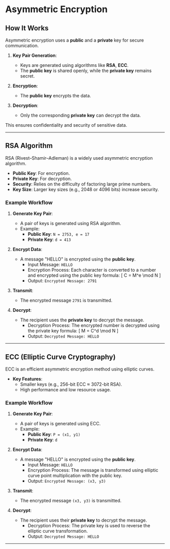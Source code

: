 # Asymmetric Encryption

## How It Works

Asymmetric encryption uses a **public** and a **private** key for secure communication. 

1. **Key Pair Generation**:
   - Keys are generated using algorithms like **RSA**, **ECC**.
   - The **public key** is shared openly, while the **private key** remains secret.

2. **Encryption**:
   - The **public key** encrypts the data.

3. **Decryption**:
   - Only the corresponding **private key** can decrypt the data.

This ensures confidentiality and security of sensitive data.

---

## RSA Algorithm

RSA (Rivest–Shamir–Adleman) is a widely used asymmetric encryption algorithm.

- **Public Key**: For encryption.
- **Private Key**: For decryption.
- **Security**: Relies on the difficulty of factoring large prime numbers.
- **Key Size**: Larger key sizes (e.g., 2048 or 4096 bits) increase security.

### Example Workflow

1. **Generate Key Pair**:
   - A pair of keys is generated using RSA algorithm. 
   - Example: 
     - **Public Key**: `N = 2753, e = 17`
     - **Private Key**: `d = 413`
   
2. **Encrypt Data**:
   - A message "HELLO" is encrypted using the **public key**.
     - Input Message: `HELLO`
     - Encryption Process: Each character is converted to a number and encrypted using the public key formula:
       \[ C = M^e \mod N \]
     - Output: `Encrypted Message: 2791`

3. **Transmit**:
   - The encrypted message `2791` is transmitted.

4. **Decrypt**:
   - The recipient uses the **private key** to decrypt the message.
     - Decryption Process: The encrypted number is decrypted using the private key formula:
       \[ M = C^d \mod N \]
     - Output: `Decrypted Message: HELLO`

---

## ECC (Elliptic Curve Cryptography)

ECC is an efficient asymmetric encryption method using elliptic curves.

- **Key Features**: 
  - Smaller keys (e.g., 256-bit ECC ≈ 3072-bit RSA).
  - High performance and low resource usage.

### Example Workflow

1. **Generate Key Pair**:
   - A pair of keys is generated using ECC. 
   - Example:
     - **Public Key**: `P = (x1, y1)`
     - **Private Key**: `d`

2. **Encrypt Data**:
   - A message "HELLO" is encrypted using the **public key**.
     - Input Message: `HELLO`
     - Encryption Process: The message is transformed using elliptic curve point multiplication with the public key.
     - Output: `Encrypted Message: (x3, y3)`

3. **Transmit**:
   - The encrypted message `(x3, y3)` is transmitted.

4. **Decrypt**:
   - The recipient uses their **private key** to decrypt the message.
     - Decryption Process: The private key is used to reverse the elliptic curve transformation.
     - Output: `Decrypted Message: HELLO`

---
